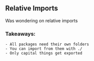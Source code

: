 ## Relative Imports
Was wondering on relative imports

### Takeaways:
    - All packages need their own folders
    - You can import from them with ./
    - Only capital things get exported
